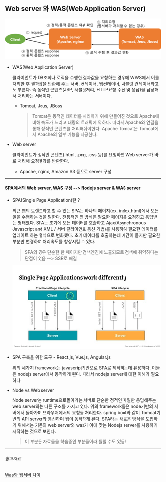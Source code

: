 ## Web server 와 WAS(Web Application Server)

![Web server와 WAS 동작](../src/webserver_was.png)

* WAS(Web Application Server)

    클라이언트가 DB조회나 로직을 수행한 결과값을 요청하는 경우에 WWS에서 이를 처리한 후 결과값을 반환해 주는 서버. 컨테이너, 웹컨테이너, 서블릿 컨테이너라고도 부른다. 
    즉 동적인 콘텐츠(JSP, 서블릿처리, HTTP요청 수신 및 응답)을 담당해서 처리하는 서버이다.
    * Tomcat, Jeus, JBoss
        
        >Tomcat은 동적인 데이터를 처리하기 위해 만들어진 것으로 Apache에 비해 속도가 느리고 대량의 트래픽에 약하다. 따라서  Apache와 연결을 통해 정적인 콘텐츠를 처리해줘야한다.
        Apache Tomcat은 Tomcat에서 Apache의 일부 기능을 제공한다.

* Web server 

    클라이언트가 정적인 콘텐츠(.html, .png, .css 등)를 요청하면 Web server가 바로 처리해 요청결과를 반환한다. 
    * Apache, nginx, Amazon S3 등으로 server 구성

    


---


#### SPA에서의 Web server, WAS 구성 --> Nodejs server & WAS server

* SPA(Single Page Application)란 ? 

    최근 웹의 트랜드라고 할 수 있는 SPA는 하나의 페이지(ex. index.html)에서 모든 일을 수행하는 것을 말한다. 전통적인 웹 방식은 필요한 페이지를 요청하고 응답받는 형태였다. SPA는 초기에 모든 데이터를 호출하고 Ajax(Asynchronous Javascript and XML / 서버 클라이언트 통신 기법)를 사용하여 필요한 데이터를 업데이트 하는 형식으로 변화했다. 초기 데이터를 호출하는데 시간이 들지만 필요한 부분만 변경하여 처리속도를 향상시킬 수 있다. 
    > SPA의 경우 단순한 한 페이지만 검색엔진에 노출되므로 검색에 취약하다는 단점이 있음 --> SSR로 해결

    ![spa](../src/spa.jpg)
    

* SPA 구축을 위한 도구 - React.js, Vue.js, Angular.js

    위의 세가지 framework는 javascript기반으로 SPA로 제작하는데 유용하다.
    이들은 nodejs server에서 동작하게 된다. 따라서 nodejs server에 대한 이해가 필요하다


* Node vs Web server 
    
    Node server는 runtime으로돌아가는 서버로 단순한 정적인 파일만 응답해주는 web server와는 다른 구조를 가지고 있다. 위의 framework들은 node기반의 서버에서 돌아가며 브라우저에서의 요청을 처리한다. spring boot와 같이 Tomcat기반의 API server와 통신하며 웹이 동작하게 된다.
    SPA라는 새로운 방식을 도입하기 위해서는 기존의 web server와 was가 이에 맞는 Nodejs server를 사용하기 시작하는 것으로 보인다.
    
    > 이 부분은 자료들을 학습중인 부분들이라 틀릴 수도 있음!

---

###### 참고자료
[Was와 웹서버 차이](https://jeong-pro.tistory.com/84)
